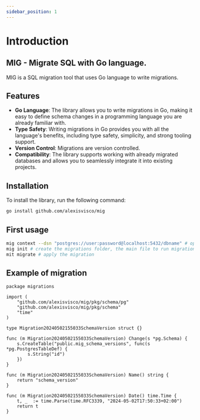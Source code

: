 ```yaml
---
sidebar_position: 1
---
```


# Introduction

## MIG - Migrate SQL with Go language. 

MIG is a SQL migration tool that uses Go language to write migrations.

## Features

- **Go Language**: The library allows you to write migrations in Go, making it easy to define schema changes in a programming language you are already familiar with.
- **Type Safety**: Writing migrations in Go provides you with all the language's benefits, including type safety, simplicity, and strong tooling support.
- **Version Control**: Migrations are version controlled.
- **Compatibility**: The library supports working with already migrated databases and allows you to seamlessly integrate it into existing projects.

## Installation

To install the library, run the following command:

```sh
go install github.com/alexisvisco/mig
```

## First usage

```sh 
mig context --dsn "postgres://user:password@localhost:5432/dbname" # optional but it avoid to pass the dsn each time
mig init # create the migrations folder, the main file to run migration
mit migrate # apply the migration
```

## Example of migration

```templ
package migrations

import (
    "github.com/alexisvisco/mig/pkg/schema/pg"
    "github.com/alexisvisco/mig/pkg/schema"
    "time"
)

type Migration20240502155033SchemaVersion struct {}

func (m Migration20240502155033SchemaVersion) Change(s *pg.Schema) {
    s.CreateTable("public.mig_schema_versions", func(s *pg.PostgresTableDef) {
        s.String("id")
    })
}

func (m Migration20240502155033SchemaVersion) Name() string {
    return "schema_version"
}

func (m Migration20240502155033SchemaVersion) Date() time.Time {
    t, _  := time.Parse(time.RFC3339, "2024-05-02T17:50:33+02:00")
    return t
}
```



